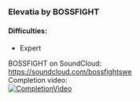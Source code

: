 
### Elevatia by BOSSFIGHT
#### Difficulties:
- Expert

BOSSFIGHT on SoundCloud:  
https://soundcloud.com/bossfightswe  
Completion video:  
[![CompletionVideo](https://img.youtube.com/vi/tOrjVIeK59Q/0.jpg)](https://youtu.be/tOrjVIeK59Q)
